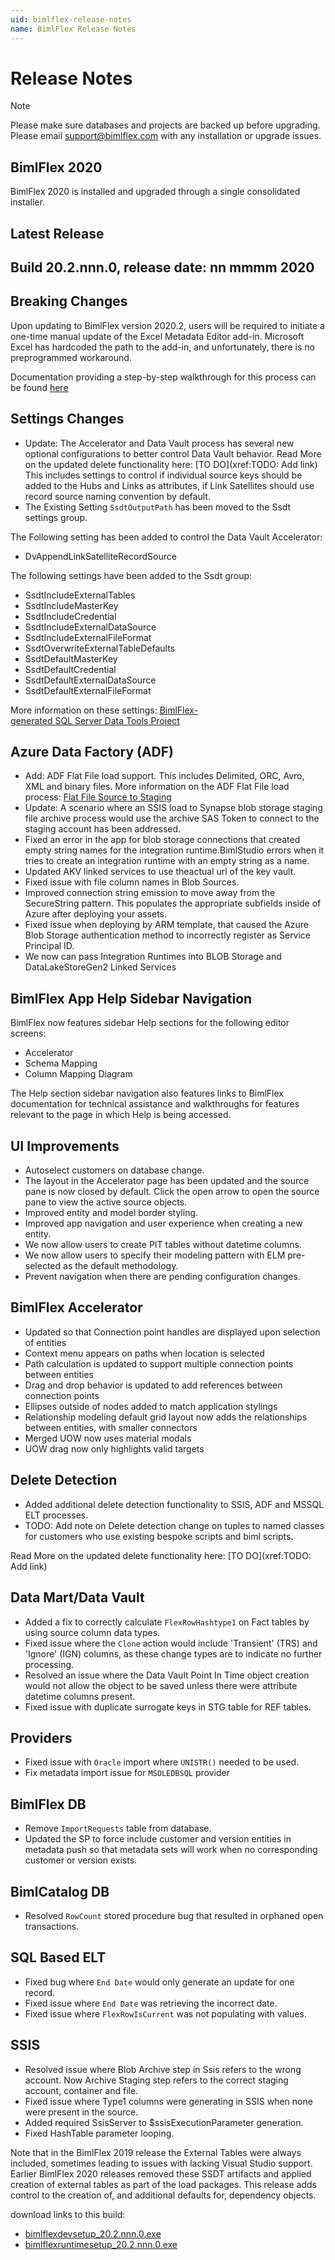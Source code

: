 ```yaml
---
uid: bimlflex-release-notes
name: BimlFlex Release Notes
---
```

# Release Notes

> [!NOTE]
> Please make sure databases and projects are backed up before upgrading.  
> Please email support@bimlflex.com with any installation or upgrade issues.

## BimlFlex 2020

BimlFlex 2020 is installed and upgraded through a single consolidated installer.

## Latest Release

## Build 20.2.nnn.0, release date: nn mmmm 2020

## Breaking Changes

Upon updating to BimlFlex version 2020.2, users will be required to initiate a one-time manual update of the Excel Metadata Editor add-in.
Microsoft Excel has hardcoded the path to the add-in, and unfortunately, there is no preprogrammed workaround.

Documentation providing a step-by-step walkthrough for this process can be found [here](xref:excel-metadata-addin)


## Settings Changes
* Update: The Accelerator and Data Vault process has several new optional configurations to better control Data Vault behavior.
  Read More on the updated delete functionality here: [TO DO](xref:TODO: Add link)
  This includes settings to control if individual source keys should be added to the Hubs and Links as attributes, if Link Satellites should use record source naming convention by default. 
* The Existing Setting `SsdtOutputPath` has been moved to the Ssdt settings group.

The Following setting has been added to control the Data Vault Accelerator:

* DvAppendLinkSatelliteRecordSource

The following settings have been added to the Ssdt group:

* SsdtIncludeExternalTables
* SsdtIncludeMasterKey
* SsdtIncludeCredential
* SsdtIncludeExternalDataSource
* SsdtIncludeExternalFileFormat
* SsdtOverwriteExternalTableDefaults
* SsdtDefaultMasterKey
* SsdtDefaultCredential
* SsdtDefaultExternalDataSource
* SsdtDefaultExternalFileFormat

More information on these settings: [BimlFlex-generated SQL Server Data Tools Project](xref:bimlflex-ssdt-project)

## Azure Data Factory (ADF)
* Add: ADF Flat File load support. This includes Delimited, ORC, Avro, XML and binary files. More information on the ADF Flat File load process: [Flat File Source to Staging](xref:flat-file-source-to-staging)
* Update: A scenario where an SSIS load to Synapse blob storage staging file archive process would use the archive SAS Token to connect to the staging account has been addressed.
* Fixed an error in the app for blob storage connections that created empty string names for the integration runtime.BimlStudio errors when it tries to create an integration runtime with an empty string as a name.
* Updated AKV linked services to use theactual url of the key vault.
* Fixed issue with file column names in Blob Sources.
* Improved connection string emission to move away from the SecureString pattern. This populates the appropriate subfields inside of Azure after deploying your assets.
* Fixed issue when deploying by ARM template, that caused the Azure Blob Storage authentication method to incorrectly register as Service Principal ID.
* We now can pass Integration Runtimes into BLOB Storage and DataLakeStoreGen2 Linked Services

## BimlFlex App Help Sidebar Navigation

BimlFlex now features sidebar Help sections for the following editor screens:

* Accelerator
* Schema Mapping
* Column Mapping Diagram

The Help section sidebar navigation also features links to BimlFlex documentation for technical assistance and walkthroughs for features relevant to the page in which Help is being accessed.

## UI Improvements
* Autoselect customers on database change.
* The layout in the Accelerator page has been updated and the source pane is now closed by default. Click the open arrow to open the source pane to view the active source objects.
* Improved entity and model border styling.
* Improved app navigation and user experience when creating a new entity.
* We now allow users to create PIT tables without datetime columns.
* We now allow users to specify their modeling pattern with ELM pre-selected as the default methodology.
* Prevent navigation when there are pending configuration changes.

## BimlFlex Accelerator
* Updated so that Connection point handles are displayed upon selection of entities
* Context menu appears on paths when location is selected
* Path calculation is updated to support multiple connection points between entities
* Drag and drop behavior is updated to add references between connection points
* Ellipses outside of nodes added to match application stylings
* Relationship modeling default grid layout now adds the relationships between entities, with smaller connectors
* Merged UOW now uses material modals
* UOW drag now only highlights valid targets

## Delete Detection
* Added additional delete detection functionality to SSIS, ADF and MSSQL ELT processes.
* TODO: Add note on Delete detection change on tuples to named classes for customers who use existing bespoke scripts and biml scripts.

Read More on the updated delete functionality here: [TO DO](xref:TODO: Add link)

## Data Mart/Data Vault
* Added a fix to correctly calculate `FlexRowHashtype1` on Fact tables by using source column data types.
* Fixed issue where the `Clone` action would include 'Transient' (TRS) and 'Ignore' (IGN) columns, as these change types are to indicate no further processing.
* Resolved an issue where the Data Vault Point In Time object creation would not allow the object to be saved unless there were attribute datetime columns present.
* Fixed issue with duplicate surrogate keys in STG table for REF tables.

## Providers
* Fixed issue with `Oracle` import where `UNISTR()` needed to be used.
* Fix metadata import issue for `MSOLEDBSQL` provider

## BimlFlex DB
* Remove `ImportRequests` table from database.
* Updated the SP to force include customer and version entities in metadata push so that metadata sets will work when no corresponding customer or version exists.

## BimlCatalog DB
* Resolved `RowCount` stored procedure bug that resulted in orphaned open transactions.

## SQL Based ELT
* Fixed bug where `End Date` would only generate an update for one record.
* Fixed issue where `End Date` was retrieving the incorrect date.
* Fixed issue where `FlexRowIsCurrent` was not populating with values.

## SSIS
* Resolved issue where Blob Archive step in Ssis refers to the wrong account. Now Archive Staging step refers to the correct staging account, container and file.
* Fixed issue where Type1 columns were generating in SSIS when none were present in the source.
* Added required SsisServer to $ssisExecutionParameter generation.
* Fixed HashTable parameter looping.

Note that in the BimlFlex 2019 release the External Tables were always included, sometimes leading to issues with lacking Visual Studio support. Earlier BimlFlex 2020 releases removed these SSDT artifacts and applied creation of external tables as part of the load packages. This release adds control to the creation of, and additional defaults for, dependency objects.

download links to this build:

* [bimlflexdevsetup_20.2.nnn.0.exe](https://varigence.com/downloads/bimlflexdevsetup_20.2.nnn.0.exe)
* [bimlflexruntimesetup_20.2.nnn.0.exe](https://varigence.com/downloads/bimlflexruntimesetup_20.2.nnn.0.exe)

